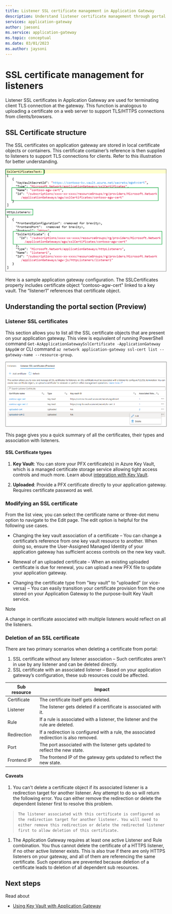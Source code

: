 ```yaml
---
title: Listener SSL certificate management in Application Gateway
description: Understand listener certificate management through portal. 
services: application-gateway
author: jaesoni
ms.service: application-gateway
ms.topic: conceptual
ms.date: 03/01/2023
ms.author: jaysoni
---
```


# SSL certificate management for listeners

Listener SSL certificates in Application Gateway are used for terminating client TLS connection at the gateway. This function is analogous to uploading a certificate on a web server to support TLS/HTTPS connections from clients/browsers. 

## SSL Certificate structure 

The SSL certificates on application gateway are stored in local certificate objects or containers. This certificate container’s reference is then supplied to listeners to support TLS connections for clients. Refer to this illustration for better understanding.  

![Diagram that shows how certficates are linked to a listener.](media/ssl-certificate-management/cert-reference.png)

Here is a sample application gateway configuration. The SSLCertificates property includes certificate object “contoso-agw-cert" linked to a key vault. The “listener1” references that certificate object.

## Understanding the portal section (Preview)
  
### Listener SSL certificates 

This section allows you to list all the SSL certificate objects that are present on your application gateway. This view is equivalent of running PowerShell command `Get-AzApplicationGatewaySslCertificate -ApplicationGateway $AppGW` or CLI command `az network application-gateway ssl-cert list --gateway-name --resource-group`. 

![Diagram illustrates listener certficate management via portal.](media/ssl-certificate-management/listener-cert-list-view.png)

This page gives you a quick summary of all the certificates, their types and association with listeners. 

#### SSL Certificate types 

1. **Key Vault**: You can store your PFX certificate(s) in Azure Key Vault, which is a managed certificate storage service allowing tight access controls and much more. Learn about [integration with Key Vault](key-vault-certs.md#how-integration-works).

1. **Uploaded**: Provide a PFX certificate directly to your application gateway. Requires certificate password as well. 

### Modifying an SSL certificate 

From the list view, you can select the certificate name or three-dot menu option to navigate to the Edit page. The edit option is helpful for the following use cases. 

* Changing the key vault association of a certificate – You can change a certificate’s reference from one key vault resource to another. When doing so, ensure the User-Assigned Managed Identity of your application gateway has sufficient access controls on the new key vault.  

* Renewal of an uploaded certificate – When an existing uploaded certificate is due for renewal, you can upload a new PFX file to update your application gateway. 

* Changing the certificate type from "key vault" to "uploaded" (or vice-versa) – You can easily transition your certificate provision from the one stored on your Application Gateway to the purpose-built Key Vault service.

> [!NOTE]
> A change in certificate associated with multiple listeners would reflect on all the listeners.
  
### Deletion of an SSL certificate 

There are two primary scenarios when deleting a certificate from portal: 

1. SSL certificate without any listener association – Such certificates aren't in use by any listener and can be deleted directly.
1. SSL certificate with an associated listener – Based on your application gateway’s configuration, these sub resources could be affected.

| Sub resource | Impact |
| ---------- | ---------- |
| Certificate | The certificate itself gets deleted. |
| Listener | The listener gets deleted if a certificate is associated with it. |
| Rule | If a rule is associated with a listener, the listener and the rule are deleted. | 
| Redirection | If a redirection is configured with a rule, the associated redirection is also removed. | 
| Port | The port associated with the listener gets updated to reflect the new state. | 
| Frontend IP | The frontend IP of the gateway gets updated to reflect the new state. | 

#### Caveats

1. You can't delete a certificate object if its associated listener is a redirection target for another listener. Any attempt to do so will return the following error. You can either remove the redirection or delete the dependent listener first to resolve this problem.
>`The listener associated with this certificate is configured as the redirection target for another listener. You will need to either remove this redirection or delete the redirected listener first to allow deletion of this certificate.`


1. The Application Gateway requires at least one active Listener and Rule combination. You thus cannot delete the certificate of a HTTPS listener, if no other active listener exists. This is also true if there are only HTTPS listeners on your gateway, and all of them are referencing the same certificate. Such operations are prevented because deletion of a certificate leads to deletion of all dependent sub resources. 


## Next steps
Read about
- [Using Key Vault with Application Gateway](../application-gateway/key-vault-certs.md)

